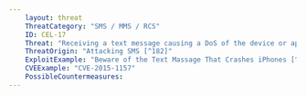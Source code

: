 ```yaml
---
    layout: threat
    ThreatCategory: "SMS / MMS / RCS"
    ID: CEL-17
    Threat: "Receiving a text message causing a DoS of the device or application (possibly apps other than the messaging app)"
    ThreatOrigin: "Attacking SMS [^182]"
    ExploitExample: "Beware of the Text Massage That Crashes iPhones [^183]"
    CVEExample: "CVE-2015-1157"
    PossibleCountermeasures:
---
```

